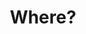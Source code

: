 ---
title: "Where?"
layout: revealjs-exercise
goal: "Know how to add a place into your actions and descriptions."
why:
  - "Begin with just a few, very useful and common expressions."
  - "It is easier to memorize opposed pairs, such as here/there."
  - "Learn expressions. Preposition rules are endless and complicated."
standardtime: 700
content:
  - center: "aqui"
    translation: "here"
  - center: "lá"
    translation: "there"
  - center: "ali"
    translation: "over there"
  - center: "em casa"
    translation: "at home"
  - center: "na minha (casa)"
    translation: "in my (house)"
  - center: "na escola"
    translation: "at school"
  - center: "perto daqui"
    translation: "near here"
  - center: "longe daqui"
    translation: "far from here"
---